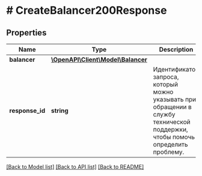 # # CreateBalancer200Response

## Properties

Name | Type | Description | Notes
------------ | ------------- | ------------- | -------------
**balancer** | [**\OpenAPI\Client\Model\Balancer**](Balancer.md) |  |
**response_id** | **string** | Идентификатор запроса, который можно указывать при обращении в службу технической поддержки, чтобы помочь определить проблему. |

[[Back to Model list]](../../README.md#models) [[Back to API list]](../../README.md#endpoints) [[Back to README]](../../README.md)
